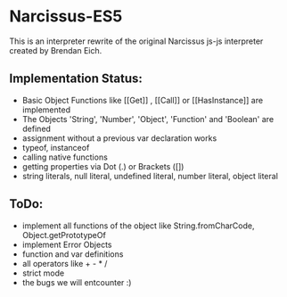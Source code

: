 Narcissus-ES5
=============


This is an interpreter rewrite of the original Narcissus js-js interpreter created by Brendan Eich.



Implementation Status:
---------------------

- Basic Object Functions like [[Get]] , [[Call]] or [[HasInstance]] are implemented
- The Objects 'String', 'Number', 'Object', 'Function' and 'Boolean' are defined
- assignment without a previous var declaration works
- typeof, instanceof
- calling native functions
- getting properties via Dot (.) or Brackets ([])
- string literals, null literal, undefined literal, number literal, object literal

ToDo:
-----

- implement all functions of the object like String.fromCharCode, Object.getPrototypeOf
- implement Error Objects
- function and var definitions
- all operators like + - * /
- strict mode
- the bugs we will entcounter :)



